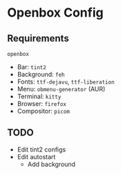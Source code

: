 # Openbox Config

## Requirements

`openbox`

- Bar: `tint2`
- Background: `feh`
- Fonts: `ttf-dejavu`, `ttf-liberation`
- Menu: `obmenu-generator` (AUR)
- Terminal: `kitty`
- Browser: `firefox`
- Compositor: `picom`

## TODO

- Edit tint2 configs
- Edit autostart
  - Add background
